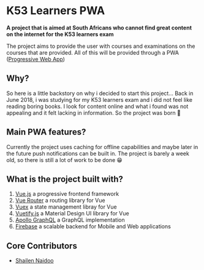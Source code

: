 # K53 Learners PWA 

**A project that is aimed at South Africans who cannot find great content on the internet for the K53 learners exam**

The project aims to provide the user with courses and examinations on the courses that are provided. All of this will be provided through a PWA ([Progressive Web App](https://medium.com/@amberleyjohanna/seriously-though-what-is-a-progressive-web-app-56130600a093))

## Why?

So here is a little backstory on why i decided to start this project... Back in June 2018, i was studying for my K53 learners exam and i did not feel like reading boring books. I look for content online and what i found was not appealing and it felt lacking in information. So the project was born 🙌 

## Main PWA features?

Currently the project uses caching for offline capabilities and maybe later in the future push notifications can be built in. The project is barely a week old, so there is still a lot of work to be done 😁

## What is the project built with?

1. [Vue.js](https://vuejs.org/) a progressive frontend framework
2. [Vue Router](https://router.vuejs.org/) a routing library for Vue
3. [Vuex](https://vuex.vuejs.org/) a state management libray for Vue
2. [Vuetify.js](https://vuetifyjs.com/) a Material Design UI library for Vue
3. [Apollo GraphQL](https://www.apollographql.com/) a GraphQL implementation
4. [Firebase](https://www.apollographql.com/) a scalable backend for Mobile and Web applications

## Core Contributors

* [Shailen Naidoo](https://github.com/ShailenNaidoo) 